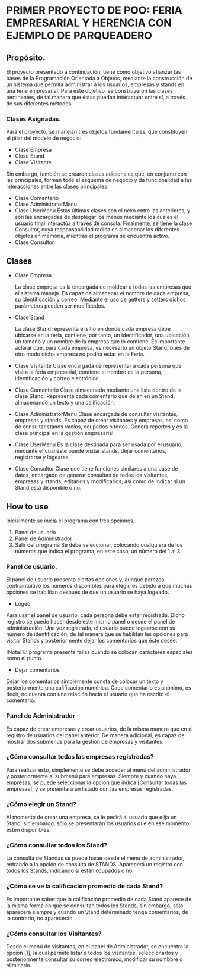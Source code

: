# PRIMER PROYECTO DE POO: FERIA EMPRESARIAL Y HERENCIA CON EJEMPLO DE PARQUEADERO

## Propósito.

El proyecto presentado a continuación, tiene como objetivo afianzar las bases de la Programación Orientada a Objetos, mediante la construcción de un sistema que permita administrar a los usuarios, empresas y stands en una ferie empresarial. Para este objetivo,
se construyeron las clases pertinentes, de tal manera que éstas puedan interactuar entre sí, a través de sus diferentes métodos.

### Clases Asignadas.

Para el proyecto, se manejan tres objetos fundamentales, que constituyen el pilar del modelo de negocio:
 * Clase Empresa
 * Clase Stand
 * Clase Visitante

Sin embargo, también se crearon clases adicionales que, en conjunto con las principales, forman todo el esquema de negocio y da funcionalidad a las interacciones entre las clases principales
* Clase Comentario
* Clase AdministratorMenu
* Clase UserMenu
Estas últimas clases son el nexo entre las anteriores, y son las encargadas de desplegar los menús mediante los cuales el usuario final interactúa a través de consola.
Finalmente, se tiene la clase Consultor, cuya responsabilidad radica en almacenar los diferentes objetos en memoria, mientras el programa se encuentra activo.
* Clase Consultor

## Clases

* Clase Empresa

  La clase empresa es la encargada de moldear a todas las empresas que el sistema maneja. Es capaz de almacenar el nombre de cada empresa, su identificación y correo. Mediante el uso de getters y setters dichos parámetros pueden ser modificados.

* Clase Stand

  La clase Stand representa el sitio en donde cada empresa debe ubicarse en la feria, contiene, por tanto, un identificador, una ubicación, un tamaño y un nombre de la empresa que lo contiene.
  Es importante aclarar que, para cada empresa, es necesario un objeto Stand, pues de otro modo dicha empresa no podría estar en la Feria.

* Clase Visitante
  Clase encargada de representar a cada persona que visita la feria empresarial, contiene el nombre de la persona, identificación y correo electrónico.

* Clase Comentario
  Clase almacenada mediante una lista dentro de la clase Stand. Representa cada comentario que dejan en un Stand, almacenando un texto y una calificación.

* Clase AdministratorMenu
  Clase encargada de consultar visitantes, empresas y stands. Es capaz de crear visitantes y empresas, así como de consultar stands vacíos, ocupados o todos. Genera reportes y es la clase principal en la gestión empresarial.

* Clase UserMenu
  Es la clase destinada para ser usada por el usuario, mediante el cual éste puede visitar stands, dejar comentarios, registrarse y logearse.

* Clase Consultor
  Clase que tiene funciones similares a una base de datos, encargado de generar consultas de todas los visitantes, empresas y stands, editarlos y modificarlos, así como de indicar si un Stand está disponible o no.

## How to use

Inicialmente se inicia el programa con tres opciones.

1. Panel de usuario
2. Panel de Administrador
3. Salir del programa
Se debe seleccionar, colocando cualquiera de los números que indica el programa, en este caso, un número del 1 al 3.

### Panel de usuario.
El panel de usuario presenta ciertas opciones y, aunque parezca contraintuitivo los números disponibles para elegir, es debido a que muchas opciones se habilitan después de que un usuario se haya logeado.

- Logeo

Para usar el panel de usuario, cada persona debe estar registrada. Dicho registro se puede hacer desde este mismo panel o desde el panel de administración.
Una vez registrada, el usuario puede logearse con su número de identificación, de tal manera que se habilitan las opciones para visitar Stands y posteriormente dejar los comentarios que éste desee.

[Nota] El programa presenta fallas cuando se colocan carácteres especiales como el punto.

- Dejar comentarios

Dejar los comentarios simplemente consta de colocar un texto y posteriormente una calificación numérica. Cada comentario es anónimo, es decir, no cuenta con una relación hacia el usuario que ha escrito el comentario.

### Panel de Administrador

Es capaz de crear empresas y crear usuarios, de la misma manera que en el registro de usuarios del panel anterior.
De manera adicional, es capaz de mostrar dos submenús para la gestión de empresas y visitantes.

### ¿Cómo consultar todas las empresas registradas?

Para realizar esto, simplemente se debe acceder al menú del administrador y posteriormente al submenú para empresas. Siempre y cuando haya empresas, se puede seleccionar la opción que indica [Consultar todas las empresas], y 
se presentará un listado con las empresas registradas.

### ¿Cómo elegir un Stand?
Al momento de crear una empresa, se le pedirá al usuario que elija un Stand; sin embargo, sólo se presentarán los usuarios que en ese momento estén disponibles.

### ¿Cómo consultar todos los Stand?

La consulta de Standas se puede hacer desde el menú de administrador, entrando a la opción de consulta de STANDS. Aparecerá un registro con todos los Stands, indicando si están ocupados o no.

### ¿Cómo se ve la calificación promedio de cada Stand?

Es importante saber que la calificación promedio de cada Stand aparece de la misma forma en que se consultan todos los Stands, sin embargo, sólo aparecerá siempre y cuando un Stand determinado tenga comentarios, de lo contrario,
no aparecerán.

### ¿Cómo consultar los Visitantes?
Desde el menú de visitantes, en el panel de Administrador, se encuentra la opción [1], la cual permite listar a todos los visitantes, seleccionarlos y posteriormente consultar su correo electrónico, modificar su nombbre o eliminarlo.



